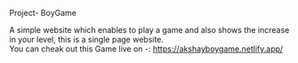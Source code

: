 Project- BoyGame

A simple website which enables to play a game and also shows the increase in your level, this is a single page website.                                                 
You can cheak out this Game live on -: https://akshayboygame.netlify.app/
